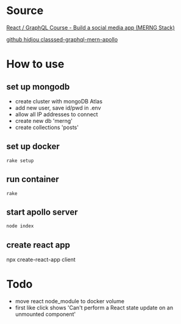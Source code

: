 # Source
[React / GraphQL Course - Build a social media app (MERNG Stack)](https://www.youtube.com/watch?v=n1mdAPFq2Os)

[github hidjou classsed-graphql-mern-apollo ](https://github.com/hidjou/classsed-graphql-mern-apollo/tree/master)

# How to use
## set up mongodb
- create cluster with mongoDB Atlas
- add new user, save id/pwd in .env
- allow all IP addresses to connect
- create new db 'merng'
- create collections 'posts'
## set up docker
`rake setup`
## run container
`rake`
## start apollo server
`node index`
## create react app
npx create-react-app client
# Todo
- move react node\_module to docker volume
- first like click shows 'Can't perform a React state update on an unmounted component'
